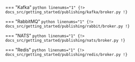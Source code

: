 === "Kafka"
    ```python linenums="1"
    {!> docs_src/getting_started/publishing/kafka/broker.py !}
    ```

=== "RabbitMQ"
    ```python linenums="1"
    {!> docs_src/getting_started/publishing/rabbit/broker.py !}
    ```

=== "NATS"
    ```python linenums="1"
    {!> docs_src/getting_started/publishing/nats/broker.py !}
    ```

=== "Redis"
    ```python linenums="1"
    {!> docs_src/getting_started/publishing/redis/broker.py !}
    ```
